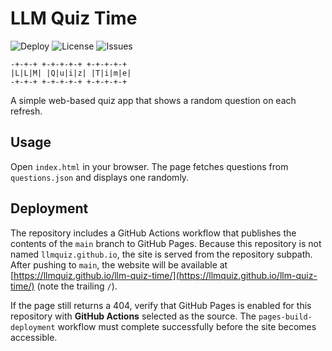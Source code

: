 # LLM Quiz Time

![Deploy](https://github.com/llmquiz/llm-quiz-time/actions/workflows/deploy.yml/badge.svg)
![License](https://img.shields.io/github/license/llmquiz/llm-quiz-time)
![Issues](https://img.shields.io/github/issues/llmquiz/llm-quiz-time)

```
-+-+-+ +-+-+-+-+ +-+-+-+-+
|L|L|M| |Q|u|i|z| |T|i|m|e|
-+-+-+ +-+-+-+-+ +-+-+-+-+
```

A simple web-based quiz app that shows a random question on each refresh.

## Usage
Open `index.html` in your browser. The page fetches questions from
`questions.json` and displays one randomly.

## Deployment
The repository includes a GitHub Actions workflow that publishes the contents of
the `main` branch to GitHub Pages. Because this repository is not named
`llmquiz.github.io`, the site is served from the repository subpath. After
pushing to `main`, the website will be available at
[https://llmquiz.github.io/llm-quiz-time/](https://llmquiz.github.io/llm-quiz-time/)
(note the trailing `/`).

If the page still returns a 404, verify that GitHub Pages is enabled for this
repository with **GitHub Actions** selected as the source. The `pages-build-deployment`
workflow must complete successfully before the site becomes accessible.
